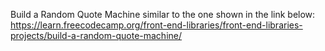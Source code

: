 Build a Random Quote Machine similar to the one shown in the link below:
https://learn.freecodecamp.org/front-end-libraries/front-end-libraries-projects/build-a-random-quote-machine/

